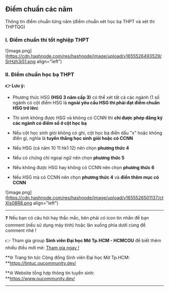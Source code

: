 ## Điểm chuẩn các năm

Thông tin điểm chuẩn từng năm (điểm chuẩn xét học bạ THPT và xét thi THPTQG)

### I. Điểm chuẩn thi tốt nghiệp THPT

![image.png](https://cdn.hashnode.com/res/hashnode/image/upload/v1655526493529/SrHzh3i51.png align="left")

### II. Điểm chuẩn học bạ THPT

**👉 Lưu ý:**

- Phương thức HSG **(HSG 3 năm cấp 3)** có thể xét tất cả các ngành (1 số ngành có cột điểm HSG là **ngoài yêu cầu HSG thì phải đạt điểm chuẩn HSG trở lên**)

- Thí sinh không được HSG và không có CCNN thì **chỉ được phép đăng ký các ngành có điểm số ở cột học bạ**

- Nếu cột học sinh giỏi không có ghi, cột học bạ điền dấu "x" hoặc không điền gì, nghĩa là **tuyển thẳng học sinh giỏi hoặc có CCNN**

- Nếu HSG (cả năm 10 11 hk1 12) nên chọn **phương thức 4**

- Nếu có chứng chỉ ngoại ngữ nên chọn **phương thức 5**

- Nếu không được HSG hay không có CCNN nên chọn **phương thức 6**

- Nếu HSG mà có CCNN nên chọn **phương thức 4** và **điền thêm mục có CCNN**

![image.png](https://cdn.hashnode.com/res/hashnode/image/upload/v1655526501137/ctXIs08R8.png align="left")

---

❓ Nếu bạn có câu hỏi hay thắc mắc, bên phải có icon tin nhắn để bạn comment (nếu sử dụng máy tính) hoặc lăn xuống phía dưới cùng để comment nhé !

👉 Tham gia group **Sinh viên Đại học Mở Tp.HCM - HCMCOU** để biết thêm nhiều điều mới mẻ: [Tham gia ngay !](https://www.facebook.com/groups/oumembers)

**🌐 Trang tin tức Cộng đồng Sinh viên Đại học Mở Tp.HCM: **https://tintuc.oucommunity.dev/

**🌐 Website tổng hợp thông tin tuyển sinh: **https://www.oucommunity.dev/

---
